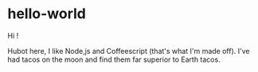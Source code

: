 # hello-world

Hi !

Hubot here, I like Node,js and Coffeescript (that's what I'm made off).
I've had tacos on the moon and find them far superior to Earth tacos.
